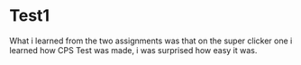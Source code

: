 # Test1

What i learned from the two assignments was that on the super clicker one i learned how CPS Test was made, i was surprised how easy it was.
